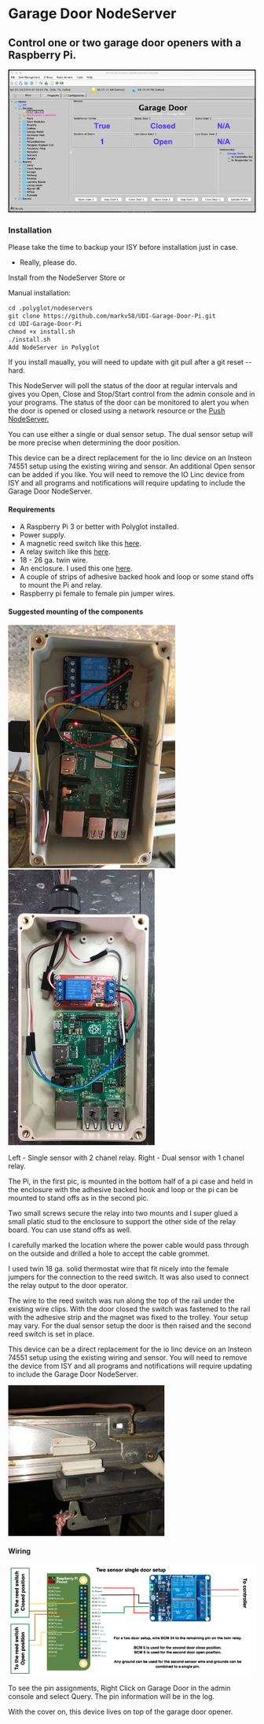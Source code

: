 # Garage Door NodeServer

## Control one or two garage door openers with a Raspberry Pi.

![GarageDoorNode](https://github.com/markv58/github.io/blob/master/GarageDoorPic.png)

### Installation

Please take the time to backup your ISY before installation just in case.
* Really, please do.

Install from the NodeServer Store or

Manual installation:

    cd .polyglot/nodeservers
    git clone https://github.com/markv58/UDI-Garage-Door-Pi.git
    cd UDI-Garage-Door-Pi
    chmod +x install.sh
    ./install.sh
    Add NodeServer in Polyglot

If you install maually, you will need to update with git pull after a git reset --hard.

This NodeServer will poll the status of the door at regular intervals and gives you Open, Close and Stop/Start control from the admin console and in your programs. The status of the door can be monitored to alert you when the door is opened or closed using a network resource or the <a target="_blank" href="https://github.com/markv58/UDI-Push">Push NodeServer.</a>

You can use either a single or dual sensor setup. The dual sensor setup will be more precise when determining the door position.

  This device can be a direct replacement for the io linc device on an Insteon 74551 setup using the existing wiring and sensor. An additional Open sensor can be added if you like. You will need to remove the IO Linc device from ISY and all programs and notifications will require updating to include the Garage Door NodeServer.
  
#### Requirements

* A Raspberry Pi 3 or better with Polyglot installed.
* Power supply.
* A magnetic reed switch like this <a target="_blank" href="https://www.amazon.com/gp/product/B00LYCUSBY/ref=ppx_yo_dt_b_asin_title_o01_s00?ie=UTF8&psc=1">here</a>.
* A relay switch like this <a target="_blank" href="https://www.amazon.com/SMAKN®-Active-Channel-Arduino-Raspberry/dp/B00VH8926C/ref=sr_1_5?">here</a>.
* 18 - 26 ga. twin wire.
* An enclosure. I used this one <a target="_blank" href="https://www.amazon.com/gp/product/B075X17M4T/ref=ppx_yo_dt_b_asin_title_o00_s00?ie=UTF8&psc=1">here</a>.
* A couple of strips of adhesive backed hook and loop or some stand offs to mount the Pi and relay.
* Raspberry pi female to female pin jumper wires.


#### Suggested mounting of the components

  ![Image of the enclosure](https://github.com/markv58/github.io/blob/master/First_enclosure.png)  ![Image of the second enclosure](https://github.com/markv58/github.io/blob/master/Enclosure2pic.png)
  
Left - Single sensor with 2 chanel relay.     Right - Dual sensor with 1 chanel relay.

  The Pi, in the first pic, is mounted in the bottom half of a pi case and held in the enclosure with the adhesive backed hook and loop or the pi can be mounted to stand offs as in the second pic.
  
  Two small screws secure the relay into two mounts and I super glued a small platic stud to the enclosure to support the other side of the relay board. You can use stand offs as well.
  
  I carefully marked the location where the power cable would pass through on the outside and drilled a hole to accept the cable grommet.
  
  I used twin 18 ga. solid thermostat wire that fit nicely into the female jumpers for the connection to the reed switch. It was also used to connect the relay output to the door operator.
  
  The wire to the reed switch was run along the top of the rail under the existing wire clips. With the door closed the switch was fastened to the rail with the adhesive strip and the magnet was fixed to the trolley. Your setup may vary. For the dual sensor setup the door is then raised and the second reed switch is set in place.
  
  This device can be a direct replacement for the io linc device on an Insteon 74551 setup using the existing wiring and sensor. You will need to remove the device from ISY and all programs and notifications will require updating to include the Garage Door NodeServer.
  
  ![Trolley](https://github.com/markv58/github.io/blob/master/Trolley2.png)
  
  
  #### Wiring
  
  ![Wiring](https://github.com/markv58/github.io/blob/master/Wiring%20pic2.png)
  
  To see the pin assignments, Right Click on Garage Door in the admin console and select Query. The pin information will be in the log.
  
  With the cover on, this device lives on top of the garage door opener.

